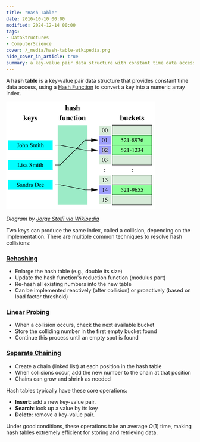 ```yaml
---
title: "Hash Table"
date: 2016-10-10 00:00
modified: 2024-12-14 00:00
tags:
- DataStructures
- ComputerScience
cover: /_media/hash-table-wikipedia.png
hide_cover_in_article: true
summary: a key-value pair data structure with constant time data access
---
```


A **hash table** is a key-value pair data structure that provides constant time data access, using a [Hash Function](hash-function.md) to convert a key into a numeric array index.

![Hash Table example from Wikipedia](../_media/hash-table-wikipedia.png)

*Diagram by [Jorge Stolfi via Wikipedia](https://en.wikipedia.org/wiki/Hash_table#/media/File:Hash_table_3_1_1_0_1_0_0_SP.svg)*

Two keys can produce the same index, called a collision, depending on the implementation. There are multiple common techniques to resolve hash collisions:

### [Rehashing](rehashing.md)

* Enlarge the hash table (e.g., double its size)
* Update the hash function's reduction function (modulus part)
* Re-hash all existing numbers into the new table
* Can be implemented reactively (after collision) or proactively (based on load factor threshold)

### [Linear Probing](linear-probing.md)

* When a collision occurs, check the next available bucket
* Store the colliding number in the first empty bucket found
* Continue this process until an empty spot is found

### [Separate Chaining](separate-chaining.md)

* Create a chain (linked list) at each position in the hash table
* When collisions occur, add the new number to the chain at that position
* Chains can grow and shrink as needed

Hash tables typically have these core operations:

* **Insert**: add a new key-value pair.
* **Search**: look up a value by its key
* **Delete**: remove a key-value pair.

Under good conditions, these operations take an average $O(1)$ time, making hash tables extremely efficient for storing and retrieving data.